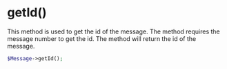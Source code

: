 # getId()
This method is used to get the id of the message. The method requires the message number to get the id. The method will return the id of the message.

```php
$Message->getId();
```
